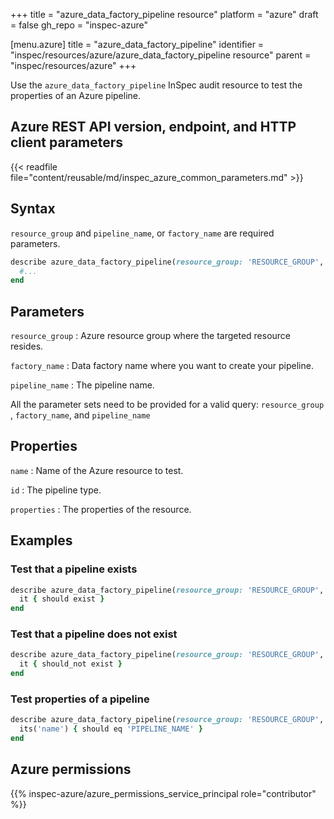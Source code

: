 +++
title = "azure_data_factory_pipeline resource"
platform = "azure"
draft = false
gh_repo = "inspec-azure"

[menu.azure]
title = "azure_data_factory_pipeline"
identifier = "inspec/resources/azure/azure_data_factory_pipeline resource"
parent = "inspec/resources/azure"
+++

Use the `azure_data_factory_pipeline` InSpec audit resource to test the properties of an Azure pipeline.

## Azure REST API version, endpoint, and HTTP client parameters

{{< readfile file="content/reusable/md/inspec_azure_common_parameters.md" >}}

## Syntax

`resource_group` and `pipeline_name`, or `factory_name` are required parameters.

```ruby
describe azure_data_factory_pipeline(resource_group: 'RESOURCE_GROUP', factory_name: 'FACTORY_NAME', pipeline_name: 'PIPELINE_NAME') do
  #...
end
```

## Parameters

`resource_group`
: Azure resource group where the targeted resource resides.

`factory_name`
: Data factory name where you want to create your pipeline.

`pipeline_name`
: The pipeline name.

All the parameter sets need to be provided for a valid query: `resource_group` , `factory_name`, and `pipeline_name`

## Properties

`name`
: Name of the Azure resource to test.

`id`
: The pipeline type.

`properties`
: The properties of the resource.

## Examples

### Test that a pipeline exists

```ruby
describe azure_data_factory_pipeline(resource_group: 'RESOURCE_GROUP', factory_name: 'FACTORY_NAME', pipeline_name: 'PIPELINE_NAME') do
  it { should exist }
end
```

### Test that a pipeline does not exist

```ruby
describe azure_data_factory_pipeline(resource_group: 'RESOURCE_GROUP', factory_name: 'FACTORY_NAME', pipeline_name: 'PIPELINE_NAME') do
  it { should_not exist }
end
 ```

### Test properties of a pipeline

```ruby
describe azure_data_factory_pipeline(resource_group: 'RESOURCE_GROUP', factory_name: 'FACTORY_NAME', pipeline_name: 'PIPELINE_NAME') do
  its('name') { should eq 'PIPELINE_NAME' }
end
```

## Azure permissions

{{% inspec-azure/azure_permissions_service_principal role="contributor" %}}
